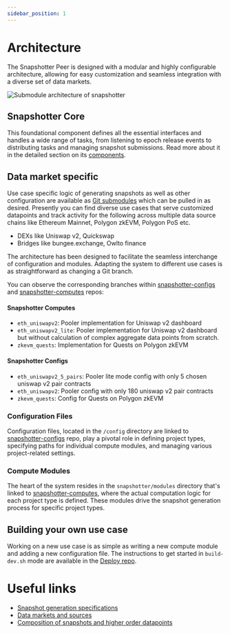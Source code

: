 ```yaml
---
sidebar_position: 1
---
```


# Architecture
The Snapshotter Peer is designed with a modular and highly configurable architecture, allowing for easy customization and seamless integration with a diverse set of data markets.

![Submodule architecture of snapshotter](/images/submodule_architecture.png)


## Snapshotter Core

This foundational component defines all the essential interfaces and handles a wide range of tasks, from listening to epoch release events to distributing tasks and managing snapshot submissions. Read more about it in the detailed section on its [components](/docs/protocol/specifications/snapshotter/components).


## Data market specific

Use case specific logic of generating snapshots as well as other configuration are available as [Git submodules](https://git-scm.com/book/en/v2/Git-Tools-Submodules) which can be pulled in as desired. Presently you can find diverse use cases that serve customized datapoints and track activity for the following across multiple data source chains like Ethereum Mainnet, Polygon zkEVM, Polygon PoS etc.

* DEXs like Uniswap v2, Quickswap
* Bridges like bungee.exchange, Owlto finance

The architecture has been designed to facilitate the seamless interchange of configuration and modules. Adapting the system to different use cases is as straightforward as changing a Git branch.

You can observe the corresponding branches within [snapshotter-configs](https://github.com/Powerloom/snapshotter-configs/) and [snapshotter-computes](https://github.com/Powerloom/snapshotter-computes/) repos:

#### Snapshotter Computes
* `eth_uniswapv2`: Pooler implementation for Uniswap v2 dashboard
* `eth_uniswapv2_lite`: Pooler implementation for Uniswap v2 dashboard but without calculation of complex aggregate data points from scratch.
* `zkevm_quests`: Implementation for Quests on Polygon zkEVM

#### Snapshotter Configs
* `eth_uniswapv2_5_pairs`: Pooler lite mode config with only 5 chosen uniswap v2 pair contracts
* `eth_uniswapv2`: Pooler config with only 180 uniswap v2 pair contracts
* `zkevm_quests`: Config for Quests on Polygon zkEVM

### Configuration Files

Configuration files, located in the `/config` directory are linked to [snapshotter-configs](https://github.com/Powerloom/snapshotter-configs/) repo, play a pivotal role in defining project types, specifying paths for individual compute modules, and managing various project-related settings.


### Compute Modules

The heart of the system resides in the `snapshotter/modules` directory that's linked to [snapshotter-computes](https://github.com/Powerloom/snapshotter-computes/), where the actual computation logic for each project type is defined. These modules drive the snapshot generation process for specific project types.

## Building your own use case
Working on a new use case is as simple as writing a new compute module and adding a new configuration file. The instructions to get started in `build-dev.sh` mode are available in the [Deploy repo](https://github.com/Powerloom/deploy/tree/eth_india).

# Useful links

* [Snapshot generation specifications](/docs/protocol/specifications/snapshotter/snapshot-build)
* [Data markets and sources](/docs/protocol/data-sources)
* [Composition of snapshots and higher order datapoints](/docs/protocol/data-composition)